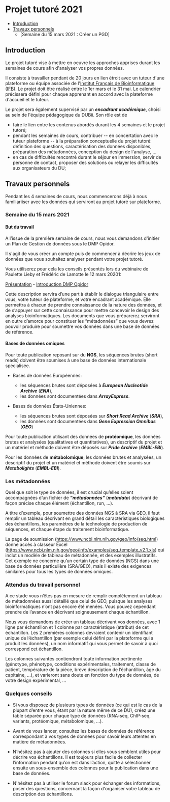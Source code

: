 

# Projet tutoré 2021



- [Introduction](#introduction)
- [Travaux personnels](#travaux-personnels)
    - [Semaine du 15 mars 2021 : Créer un PGD]

## Introduction

Le projet tutoré vise à  mettre en oeuvre les approches apprises durant les semaines de cours afin d'analyser vos propres données. 

Il consiste à travailler pendant de 20 jours en lien étroit avec un tuteur d'une plateforme ou équipe associée de l'[Institut Français de Bioinformatique](http://www.france-bioinformatique.fr/) ([IFB](http://www.france-bioinformatique.fr/)). Le projet doit être réalisé entre le 1er mars et le 31 mai. Le calendrier précissera défini pour chaque apprenant en accord avec la plateforme d'accueil et le tuteur. 

Le projet sera également supervisé par un ***encadrant académique***, choisi au sein de l'équipe pédagogique du DUBii. Son rôle est de

- faire le lien entre les contenus abordés durant les 4 semaines et le projet tutoré;
- pendant les semaines de cours, contribuer -- en concertation avec le tuteur plateforme -- à la préparation conceptuelle du projet tutoré: définition des questions, caractérisation des données disponibles, préparation des métadonnées, conception du design de l'analyse, ...
- en cas de difficultés rencontré durant le séjour en immersion, servir de personne de contact, proposer des solutions ou relayer les difficultés aux organisateurs du DU; 

## Travaux personnels

Pendant les 4 semaines de cours, nous commencerons déjà à nous familiariiser avec les données qui serviront au projet tutoré sur plateforme. 

### Semaine du 15 mars 2021

#### But du travail

A l’issue de la première semaine de cours, nous vous demandons d'initier un Plan de Gestion de données sous le DMP Opidor. 

Il s'agit de vous créer un compte puis de commencer à décrire les jeux de données que vous souhaitez analyser pendant votre projet tutoré.

Vous utiliserez pour cela les conseils présentés lors du webinaire de Paulette Lieby et Frédéric de Lamotte le 12 mars 20201:

[Présentation](projet_tutore/presa_PGD.pdf) - 
[Introduction DMP Opidor](projet_tutore/Introduction_OPIDoR.pdf)

Cette description servira d’une part à établir le dialogue triangulaire entre vous, votre tuteur de plateforme, et votre encadrant académique. Elle permettra à chacun de prendre connaissance de la nature des données, et de s’appuyer sur cette connaissance pour mettre concevoir le design des analyses bioinformatiques. Les documents que vous préparerez serviront en outre d’amorce pour constituer les “métadonnées” que vous devrez pouvoir produire pour soumettre vos données dans une base de données de référence. 

#### Bases de données omiques

Pour toute publication reposant sur du **NGS**, les séquences brutes (short reads) doivent être soumises à une base de données internationale spécialisée. 

- Bases de données Européennes: 

    - les séquences brutes sont déposées à ***European Nucleotide Archive*** (***ENA***), 
    - les données sont documentées dans ***ArrayExpress***. 
    
- Bases de données États-Uniennes: 

    - les séquences brutes sont déposées sur ***Short Read Archive*** (***SRA***), 
    - les données sont documentées dans ***Gene Expression Omnibus*** (***GEO***)

Pour toute publication utilisant des données de **protéomique**, les données brutes et analysées (qualitatives et quantitatives), un descriptif du projet et un matériel et méthode doivent être déposés sur ***Pride Archive*** (***EMBL-EBI***).

Pour les données de **métabolomique**, les données brutes et analysées, un descriptif du projet et un matériel et méthode doivent être soumis sur ***Metabolights*** (***EMBL-EBI***).

### Les métadonnées

Quel que soit le type de données, il est crucial qu’elles soient accompagnées d’un fichier de ***"métadonnées"*** (***metadata***)  décrivant de façon précise chaque élément (échantillon, run, …). 

A titre d’exemple, pour soumettre des données NGS à SRA via GEO, il faut remplir un tableau décrivant en grand détail les caractéristiques biologiques des échantillons, les paramètres de la technologie de production de séquences, et chaque étape du traitement bioinformatique. 

La page de soumission (<https://www.ncbi.nlm.nih.gov/geo/info/seq.html>) donne accès à classeur Excel (<https://www.ncbi.nlm.nih.gov/geo/info/examples/seq_template_v2.1.xls>) qui inclut un modèle de tableau de métadonnée, et des exemples illustratifs. Cet exemple ne concerne qu’un certain type de données (NGS) dans une base de données particulière (SRA/GEO),  mais il existe des exigences similaires pour tous les types de données omiques. 

### Attendus du travail personnel

A ce stade vous n’êtes pas en mesure de remplir complètement un tableau de métadonnées aussi détaillé que celui de GEO, puisque les analyses bioinformatiques n’ont pas encore été menées. Vous pouvez cependant prendre de l’avance en décrivant soigneusement chaque échantillon. 

Nous vous demandons de créer un tableau décrivant vos données, avec 1 ligne par échantillon et 1 colonne par caractéristique (attribut) de cet échantillon.  Les 2 premières colonnes devraient contenir 
un identifiant unique de l’échantillon (par exemple celui défini par la plateforme qui a produit les données),  un nom informatif qui vous permet de savoir à quoi correspond cet échantillon.

Les colonnes suivantes contiendront toute information pertinente (génotype, phénotype, conditions expérimentales, traitement, classe de patient, température de la pièce, brève description de l’échantillon, âge du capitaine, ...), et varieront sans doute en fonction du type de données, de votre design expérimental, ...

### Quelques conseils

- Si vous disposez de plusieurs types de données (ce qui est le cas de la plupart d’entre vous, étant par la nature même de ce DU), créez une table séparée pour chaque type de données (RNA-seq, ChIP-seq, variants, protéomique, métabolomique, …). 

- Avant de vous lancer, consultez les bases de données de référence correspondant à vos types de données pour savoir leurs attentes en matière de métadonnées. 

- N’hésitez pas à ajouter des colonnes si elles vous semblent utiles pour décrire vos échantillons. Il est toujours plus facile de collecter l’information pendant qu’on est dans l’action, quitte à sélectionner ensuite un sous-ensemble des colonnes pour la publication dans une base de données.

- N'hésitez pas à utiliser le forum slack pour échanger des informations, poser des questions, concernant la façon d'organiser votre tableau de description des échantillons. 





